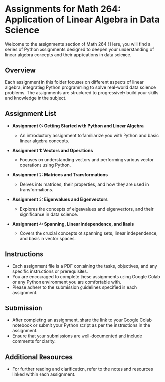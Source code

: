 # Assignments for Math 264: Application of Linear Algebra in Data Science

Welcome to the assignments section of Math 264 ! Here, you will find a series of Python assignments designed to deepen your understanding of linear algebra concepts and their applications in data science.

## Overview

Each assignment in this folder focuses on different aspects of linear algebra, integrating Python programming to solve real-world data science problems. The assignments are structured to progressively build your skills and knowledge in the subject.

## Assignment List

- **Assignment 0: Getting Started with Python and Linear Algebra**
  - An introductory assignment to familiarize you with Python and basic linear algebra concepts.
  
- **Assignment 1: Vectors and Operations**
  - Focuses on understanding vectors and performing various vector operations using Python.

- **Assignment 2: Matrices and Transformations**
  - Delves into matrices, their properties, and how they are used in transformations.

- **Assignment 3: Eigenvalues and Eigenvectors**
  - Explores the concepts of eigenvalues and eigenvectors, and their significance in data science.

- **Assignment 4: Spanning, Linear Independence, and Basis**
  - Covers the crucial concepts of spanning sets, linear independence, and basis in vector spaces.

## Instructions

- Each assignment file is a PDF containing the tasks, objectives, and any specific instructions or prerequisites.
- You are encouraged to complete these assignments using Google Colab or any Python environment you are comfortable with.
- Please adhere to the submission guidelines specified in each assignment.

## Submission

- After completing an assignment, share the link to your Google Colab notebook or submit your Python script as per the instructions in the assignment.
- Ensure that your submissions are well-documented and include comments for clarity.

## Additional Resources

- For further reading and clarification, refer to the notes and resources linked within each assignment.
